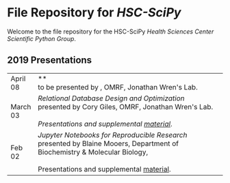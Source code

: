File Repository for *HSC-SciPy*
 ============

Welcome to the file repository for the HSC-SciPy *Health Sciences Center Scientific Python Group*.  



## 2019 Presentations

|        |                    |
| ------ | ------------------ |
| April<br/>08|**<br/>to be presented by , OMRF, Jonathan Wren's Lab.<br/> |
| March<br/>03|*Relational Database Design and Optimization*<br/>presented by Cory Giles, OMRF, Jonathan Wren's Lab.<br/><br/>*Presentations and supplemental [material](./2019/03_March/)*. |
| Feb<br/>02|*Jupyter Notebooks for Reproducible Research*<br/>presented by Blaine Mooers, Department of Biochemistry & Molecular Biology, <br/><br/>Presentations and supplemental [material](./2019/02_February/). |




